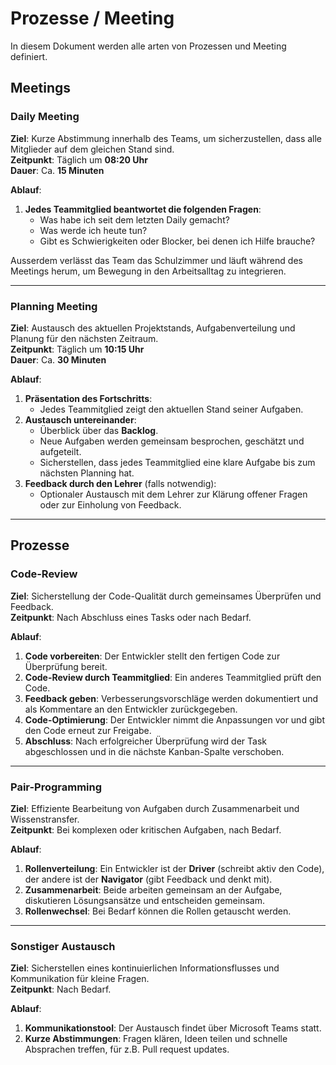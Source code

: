 # Prozesse / Meeting
In diesem Dokument werden alle arten von Prozessen und Meeting definiert.

## Meetings  

### **Daily Meeting**  
**Ziel**: Kurze Abstimmung innerhalb des Teams, um sicherzustellen, dass alle Mitglieder auf dem gleichen Stand sind.  
**Zeitpunkt**: Täglich um **08:20 Uhr**  
**Dauer**: Ca. **15 Minuten**  

**Ablauf**:  
1. **Jedes Teammitglied beantwortet die folgenden Fragen**:  
    - Was habe ich seit dem letzten Daily gemacht?  
    - Was werde ich heute tun?  
    - Gibt es Schwierigkeiten oder Blocker, bei denen ich Hilfe brauche?
  
Ausserdem verlässt das Team das Schulzimmer und läuft während des Meetings herum, um Bewegung in den Arbeitsalltag zu integrieren.  

---

### **Planning Meeting**  
**Ziel**: Austausch des aktuellen Projektstands, Aufgabenverteilung und Planung für den nächsten Zeitraum.  
**Zeitpunkt**: Täglich um **10:15 Uhr**  
**Dauer**: Ca. **30 Minuten**  

**Ablauf**:  
1. **Präsentation des Fortschritts**:  
   - Jedes Teammitglied zeigt den aktuellen Stand seiner Aufgaben.  
2. **Austausch untereinander**:  
   - Überblick über das **Backlog**.  
   - Neue Aufgaben werden gemeinsam besprochen, geschätzt und aufgeteilt.  
   - Sicherstellen, dass jedes Teammitglied eine klare Aufgabe bis zum nächsten Planning hat.  
3. **Feedback durch den Lehrer** (falls notwendig):  
   - Optionaler Austausch mit dem Lehrer zur Klärung offener Fragen oder zur Einholung von Feedback.  

---

## Prozesse

### **Code-Review**  
**Ziel**: Sicherstellung der Code-Qualität durch gemeinsames Überprüfen und Feedback.  
**Zeitpunkt**: Nach Abschluss eines Tasks oder nach Bedarf.  

**Ablauf**:  
1. **Code vorbereiten**: Der Entwickler stellt den fertigen Code zur Überprüfung bereit.  
2. **Code-Review durch Teammitglied**: Ein anderes Teammitglied prüft den Code.  
3. **Feedback geben**: Verbesserungsvorschläge werden dokumentiert und als Kommentare an den Entwickler zurückgegeben.  
4. **Code-Optimierung**: Der Entwickler nimmt die Anpassungen vor und gibt den Code erneut zur Freigabe.  
5. **Abschluss**: Nach erfolgreicher Überprüfung wird der Task abgeschlossen und in die nächste Kanban-Spalte verschoben.  

---

### **Pair-Programming**  
**Ziel**: Effiziente Bearbeitung von Aufgaben durch Zusammenarbeit und Wissenstransfer.  
**Zeitpunkt**: Bei komplexen oder kritischen Aufgaben, nach Bedarf.

**Ablauf**:  
1. **Rollenverteilung**: Ein Entwickler ist der **Driver** (schreibt aktiv den Code), der andere ist der **Navigator** (gibt Feedback und denkt mit).  
2. **Zusammenarbeit**: Beide arbeiten gemeinsam an der Aufgabe, diskutieren Lösungsansätze und entscheiden gemeinsam.  
3. **Rollenwechsel**: Bei Bedarf können die Rollen getauscht werden.

---

### **Sonstiger Austausch**  
**Ziel**: Sicherstellen eines kontinuierlichen Informationsflusses und Kommunikation für kleine Fragen.  
**Zeitpunkt**: Nach Bedarf.  

**Ablauf**:  
1. **Kommunikationstool**: Der Austausch findet über Microsoft Teams statt.  
2. **Kurze Abstimmungen**: Fragen klären, Ideen teilen und schnelle Absprachen treffen, für z.B. Pull request updates.  
